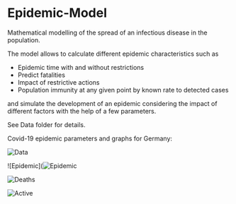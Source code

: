 # Epidemic-Model
Mathematical modelling of the spread of an infectious disease in the population.

The model allows to calculate different epidemic characteristics such as

-	Epidemic time with and without restrictions
-	Predict fatalities
-	Impact of restrictive actions
-	Population immunity at any given point by known rate to detected cases

and simulate the development of an epidemic considering the impact of different factors with the help of a few parameters.

See Data folder for details.

Covid-19 epidemic parameters and graphs for Germany: 

![Data](https://habrastorage.org/webt/z7/8n/zx/z78nzxqhdtsyyox4xx5e-8fgqy0.png)

![Epidemic](![Epidemic](https://habrastorage.org/webt/z7/8n/zx/z78nzxqhdtsyyox4xx5e-8fgqy0.png)

![Deaths](https://habrastorage.org/webt/o_/ny/k-/o_nyk-xglszzu2ejwvoju_l1iok.png)

![Active](https://habrastorage.org/webt/fz/zo/qq/fzzoqqmsq36wezaxw5d4xvacc1w.png)

